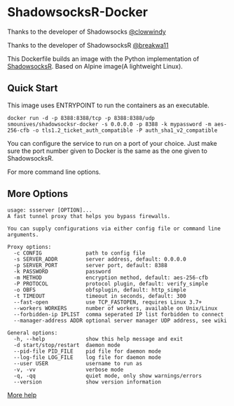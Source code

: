 ShadowsocksR-Docker
==================

Thanks to the developer of Shadowsocks [@clowwindy](https://github.com/clowwindy)

Thanks to the developer of ShadowsocksR [@breakwa11](https://github.com/breakwa11)

This Dockerfile builds an image with the Python implementation of [ShadowsocksR](https://github.com/breakwa11/shadowsocks/tree/manyuser). Based on Alpine image(A lightweight Linux).

Quick Start
-----------

This image uses ENTRYPOINT to run the containers as an executable. 

    docker run -d -p 8388:8388/tcp -p 8388:8388/udp smounives/shadowsocksr-docker -s 0.0.0.0 -p 8388 -k mypassword -m aes-256-cfb -o tls1.2_ticket_auth_compatible -P auth_sha1_v2_compatible

You can configure the service to run on a port of your choice. Just make sure the port number given to Docker is the same as the one given to ShadowsocksR.

For more command line options.

More Options
-----------

```
usage: ssserver [OPTION]...
A fast tunnel proxy that helps you bypass firewalls.

You can supply configurations via either config file or command line arguments.

Proxy options:
  -c CONFIG              path to config file
  -s SERVER_ADDR         server address, default: 0.0.0.0
  -p SERVER_PORT         server port, default: 8388
  -k PASSWORD            password
  -m METHOD              encryption method, default: aes-256-cfb
  -P PROTOCOL            protocol plugin, default: verify_simple
  -o OBFS                obfsplugin, default: http_simple
  -t TIMEOUT             timeout in seconds, default: 300
  --fast-open            use TCP_FASTOPEN, requires Linux 3.7+
  --workers WORKERS      number of workers, available on Unix/Linux
  --forbidden-ip IPLIST  comma seperated IP list forbidden to connect
  --manager-address ADDR optional server manager UDP address, see wiki

General options:
  -h, --help             show this help message and exit
  -d start/stop/restart  daemon mode
  --pid-file PID_FILE    pid file for daemon mode
  --log-file LOG_FILE    log file for daemon mode
  --user USER            username to run as
  -v, -vv                verbose mode
  -q, -qq                quiet mode, only show warnings/errors
  --version              show version information

```

[More help](https://github.com/breakwa11/shadowsocks-rss)
